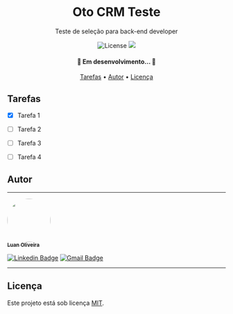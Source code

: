 <h1 align="center"> Oto CRM Teste </h1>
<p align="center"> Teste de seleção para back-end developer </p>

<p align="center">
  <img alt="License" src="https://img.shields.io/badge/license-MIT-brightgreen">
  <img src="https://img.shields.io/static/v1?label=Made%20with&message=PHP&color=8993be"/>
</p>

<h4 align="center">
  🚧 Em desenvolvimento... 🚧
</h4>

<p align="center">
 <a href="#tarefas">Tarefas</a> •
 <a href="#autor">Autor</a> •
 <a href="#licença">Licença</a>
</p>

## Tarefas

- [x] Tarefa 1
- [ ] Tarefa 2
- [ ] Tarefa 3
- [ ] Tarefa 4



## Autor
---

<a href="https://github.com/luanoliveira">
 <img style="border-radius: 50%;" src="https://github.com/luanoliveira98.png" width="100px;" alt=""/>
 <br />
 <sub><b>Luan Oliveira</b></sub>
</a>

[![Linkedin Badge](https://img.shields.io/badge/-LinkedIn-blue?style=flat-square&logo=Linkedin&logoColor=white&link=https://www.linkedin.com/in/luan-oliveira-saldanha/)](https://www.linkedin.com/in/luan-oliveira-saldanha/) 
[![Gmail Badge](https://img.shields.io/badge/-Gmail-c14438?style=flat-square&logo=Gmail&logoColor=white&link=mailto:luanoliveiraltda@gmail.com)](mailto:luanoliveiraltda@gmail.com)

---

## Licença

Este projeto está sob licença [MIT](./LICENSE).

